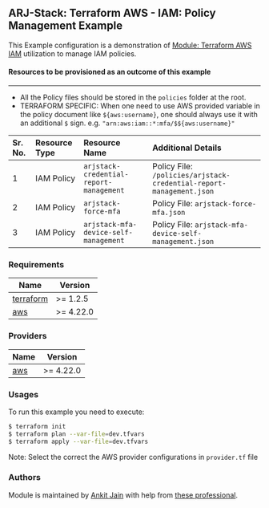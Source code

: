 ## ARJ-Stack: Terraform AWS - IAM: Policy Management Example

This Example configuration is a demonstration of [Module: Terraform AWS IAM](https://github.com/ankit-jn/terraform-aws-iam) utilization to manage IAM policies.

#### Resources to be provisioned as an outcome of this example
---

- All the Policy files should be stored in the `policies` folder at the root.
- TERRAFORM SPECIFIC: When one need to use AWS provided variable in the policy document like `${aws:username}`, one should always use it with an additional `$` sign. e.g. `"arn:aws:iam::*:mfa/$${aws:username}"`


| Sr. No. | Resource Type | Resource Name | Additional Details |
|:------|:------|:------|:------|
| 1 | IAM Policy | `arjstack-credential-report-management` | Policy File: `/policies/arjstack-credential-report-management.json` |
| 2 | IAM Policy | `arjstack-force-mfa` | Policy File: `arjstack-force-mfa.json` |
| 3 | IAM Policy | `arjstack-mfa-device-self-management` | Policy File: `arjstack-mfa-device-self-management.json` |

### Requirements

| Name | Version |
|------|---------|
| <a name="requirement_terraform"></a> [terraform](#requirement\_terraform) | >= 1.2.5 |
| <a name="requirement_aws"></a> [aws](#requirement\_aws) | >= 4.22.0 |

### Providers

| Name | Version |
|------|---------|
| <a name="provider_aws"></a> [aws](#provider\_aws) | >= 4.22.0 |

### Usages

To run this example you need to execute:

```bash
$ terraform init
$ terraform plan --var-file=dev.tfvars
$ terraform apply --var-file=dev.tfvars
```

Note: Select the correct the AWS provider configurations in `provider.tf` file

### Authors

Module is maintained by [Ankit Jain](https://github.com/ankit-jn) with help from [these professional](https://github.com/ankit-jn/terraform-aws-examples/graphs/contributors).